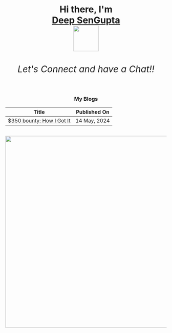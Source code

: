 <h1><div align="center">
  Hi there, I'm <br><a href="https://ayo.so/deepseng" rel="me">Deep SenGupta</a><br><img src="https://media.giphy.com/media/v1.Y2lkPTc5MGI3NjExZWxmZmk3MzNiMzVoNDIwaG16ZjNtbGJkb253ajFobG16dndqY2gyYiZlcD12MV9pbnRlcm5hbF9naWZfYnlfaWQmY3Q9cw/Ll22OhMLAlVDb8UQWe/giphy.gif" width="80">
  <h6>Let's Connect and have a Chat!!</h6>
</div></h1>


<div align="center">

### My Blogs

| Title | Published On |
| ----- | ------------ |
| [$350 bounty: How I Got It](https://medium.com/@deepseng/350-bounty-how-i-got-it-broken-linked-hijacked-31bfbc15ac0e) | 14 May, 2024 |

</div><br>


<img align="center" width="600" src="https://gifdb.com/images/high/shinchan-peace-laughing-v23yiyoz8ywgmujr.gif">

